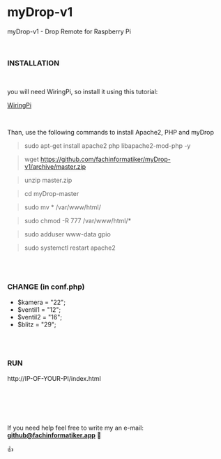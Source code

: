 # myDrop-v1
myDrop-v1 - Drop Remote for Raspberry Pi

 <br />

### INSTALLATION

 <br />

you will need WiringPi, so install it using this tutorial:

[WiringPi](http://wiringpi.com/download-and-install/)

 <br />

Than, use the following commands to install Apache2, PHP and myDrop

> sudo apt-get install apache2 php libapache2-mod-php -y

> wget https://github.com/fachinformatiker/myDrop-v1/archive/master.zip

> unzip master.zip

> cd myDrop-master

> sudo mv * /var/www/html/

> sudo chmod -R 777 /var/www/html/*

> sudo adduser www-data gpio

> sudo systemctl restart apache2

<br />

 <br />
 
### CHANGE (in conf.php)

* $kamera = "22";
* $ventil1 = "12";
* $ventil2 = "16";
* $blitz = "29";

 <br />
 
 <br />

### RUN

http://IP-OF-YOUR-PI/index.html

 <br />
 
 <br />

 <br />
 
 <br />

If you need help feel free to write my an e-mail: **github@fachinformatiker.app**  :speech_balloon:

:+1:
